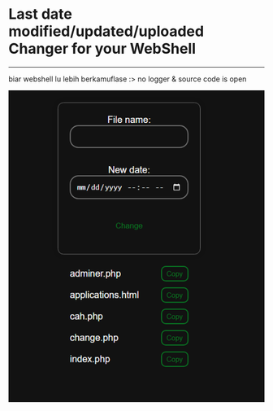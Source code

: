 # Last date modified/updated/uploaded Changer for your WebShell


------------


biar webshell lu lebih berkamuflase :>
no logger & source code is open


![alt text](https://raw.githubusercontent.com/pwnsauce403/date-changer/main/Screenshot%20(39).png?raw=true)
